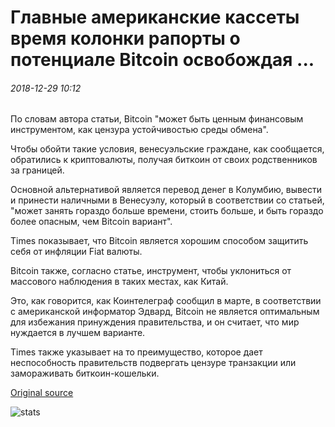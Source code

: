 # Главные американские кассеты время колонки рапорты о потенциале Bitcoin освобождая ...

###### 2018-12-29 10:12

По словам автора статьи, Bitcoin "может быть ценным финансовым инструментом, как цензура устойчивостью среды обмена".

Чтобы обойти такие условия, венесуэльские граждане, как сообщается, обратились к криптовалюты, получая биткоин от своих родственников за границей.

Основной альтернативой является перевод денег в Колумбию, вывести и принести наличными в Венесуэлу, который в соответствии со статьей, "может занять гораздо больше времени, стоить больше, и быть гораздо более опасным, чем Bitcoin вариант".

Times показывает, что Bitcoin является хорошим способом защитить себя от инфляции Fiat валюты.

Bitcoin также, согласно статье, инструмент, чтобы уклониться от массового наблюдения в таких местах, как Китай.

Это, как говорится, как Коинтелеграф сообщил в марте, в соответствии с американской информатор Эдвард, Bitcoin не является оптимальным для избежания принуждения правительства, и он считает, что мир нуждается в лучшем варианте.

Times также указывает на то преимущество, которое дает неспособность правительств подвергать цензуре транзакции или замораживать биткоин-кошельки.

[Original source](https://cointelegraph.com/news/major-american-magazine-time-column-reports-about-bitcoins-liberating-potential)

![stats](https://c.statcounter.com/11760860/0/a89fa40b/1/ "stats")
